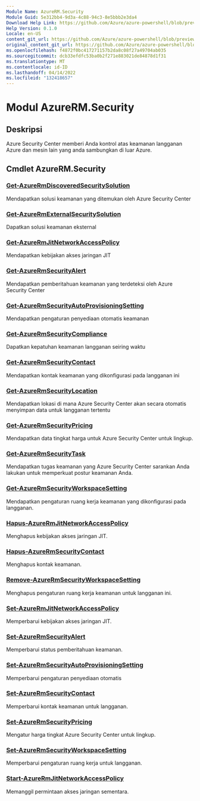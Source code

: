 ```yaml
---
Module Name: AzureRM.Security
Module Guid: 5e312bb4-9d3a-4c88-94c3-8e5bbb2e3da4
Download Help Link: https://github.com/Azure/azure-powershell/blob/preview/src/ResourceManager/Security/Commands.Security/help/AzureRM.Security.md
Help Version: 0.1.0
Locale: en-US
content_git_url: https://github.com/Azure/azure-powershell/blob/preview/src/ResourceManager/Security/Commands.Security/help/AzureRM.Security.md
original_content_git_url: https://github.com/Azure/azure-powershell/blob/preview/src/ResourceManager/Security/Commands.Security/help/AzureRM.Security.md
ms.openlocfilehash: f4872f0bc417271157b2da8c08f27a49704ab035
ms.sourcegitcommit: dcb33efdfc53ba0b2f271e883021de84878d1f31
ms.translationtype: MT
ms.contentlocale: id-ID
ms.lasthandoff: 04/14/2022
ms.locfileid: "132418657"
---
```

# Modul AzureRM.Security
## Deskripsi
Azure Security Center memberi Anda kontrol atas keamanan langganan Azure dan mesin lain yang anda sambungkan di luar Azure.

## Cmdlet AzureRM.Security
### [Get-AzureRmDiscoveredSecuritySolution](Get-AzureRmDiscoveredSecuritySolution.md)
Mendapatkan solusi keamanan yang ditemukan oleh Azure Security Center

### [Get-AzureRmExternalSecuritySolution](Get-AzureRmExternalSecuritySolution.md)
Dapatkan solusi keamanan eksternal 

### [Get-AzureRmJitNetworkAccessPolicy](Get-AzureRmJitNetworkAccessPolicy.md)
Mendapatkan kebijakan akses jaringan JIT

### [Get-AzureRmSecurityAlert](Get-AzureRmSecurityAlert.md)
Mendapatkan pemberitahuan keamanan yang terdeteksi oleh Azure Security Center

### [Get-AzureRmSecurityAutoProvisioningSetting](Get-AzureRmSecurityAutoProvisioningSetting.md)
Mendapatkan pengaturan penyediaan otomatis keamanan

### [Get-AzureRmSecurityCompliance](Get-AzureRmSecurityCompliance.md)
Dapatkan kepatuhan keamanan langganan seiring waktu

### [Get-AzureRmSecurityContact](Get-AzureRmSecurityContact.md)
Mendapatkan kontak keamanan yang dikonfigurasi pada langganan ini

### [Get-AzureRmSecurityLocation](Get-AzureRmSecurityLocation.md)
Mendapatkan lokasi di mana Azure Security Center akan secara otomatis menyimpan data untuk langganan tertentu

### [Get-AzureRmSecurityPricing](Get-AzureRmSecurityPricing.md)
Mendapatkan data tingkat harga untuk Azure Security Center untuk lingkup.

### [Get-AzureRmSecurityTask](Get-AzureRmSecurityTask.md)
Mendapatkan tugas keamanan yang Azure Security Center sarankan Anda lakukan untuk memperkuat postur keamanan Anda.

### [Get-AzureRmSecurityWorkspaceSetting](Get-AzureRmSecurityWorkspaceSetting.md)
Mendapatkan pengaturan ruang kerja keamanan yang dikonfigurasi pada langganan.

### [Hapus-AzureRmJitNetworkAccessPolicy](Remove-AzureRmJitNetworkAccessPolicy.md)
Menghapus kebijakan akses jaringan JIT.

### [Hapus-AzureRmSecurityContact](Remove-AzureRmSecurityContact.md)
Menghapus kontak keamanan.

### [Remove-AzureRmSecurityWorkspaceSetting](Remove-AzureRmSecurityWorkspaceSetting.md)
Menghapus pengaturan ruang kerja keamanan untuk langganan ini.

### [Set-AzureRmJitNetworkAccessPolicy](Set-AzureRmJitNetworkAccessPolicy.md)
Memperbarui kebijakan akses jaringan JIT.

### [Set-AzureRmSecurityAlert](Set-AzureRmSecurityAlert.md)
Memperbarui status pemberitahuan keamanan.

### [Set-AzureRmSecurityAutoProvisioningSetting](Set-AzureRmSecurityAutoProvisioningSetting.md)
Memperbarui pengaturan penyediaan otomatis

### [Set-AzureRmSecurityContact](Set-AzureRmSecurityContact.md)
Memperbarui kontak keamanan untuk langganan.

### [Set-AzureRmSecurityPricing](Set-AzureRmSecurityPricing.md)
Mengatur harga tingkat Azure Security Center untuk lingkup.

### [Set-AzureRmSecurityWorkspaceSetting](Set-AzureRmSecurityWorkspaceSetting.md)
Memperbarui pengaturan ruang kerja untuk langganan.

### [Start-AzureRmJitNetworkAccessPolicy](Start-AzureRmJitNetworkAccessPolicy.md)
Memanggil permintaan akses jaringan sementara.

